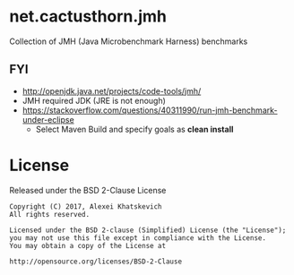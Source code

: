 
# net.cactusthorn.jmh

Collection of JMH (Java Microbenchmark Harness) benchmarks

## FYI

* http://openjdk.java.net/projects/code-tools/jmh/
* JMH required JDK (JRE is not enough)
* https://stackoverflow.com/questions/40311990/run-jmh-benchmark-under-eclipse
  * Select Maven Build and specify goals as **clean install**

# License

Released under the BSD 2-Clause License
```
Copyright (C) 2017, Alexei Khatskevich
All rights reserved.

Licensed under the BSD 2-clause (Simplified) License (the "License");
you may not use this file except in compliance with the License.
You may obtain a copy of the License at
 
http://opensource.org/licenses/BSD-2-Clause
```

